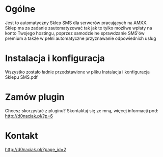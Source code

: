 # Ogólne
Jest to automatyczny Sklep SMS dla serwerów pracujących na AMXX. Sklep ma za zadanie zautomatyzować tak jak to tylko możliwe wpłaty na konto Twojego hostingu, poprzez samodzielne sprawdzanie SMS'ów premium a także w pełni automatyczne przyznawanie odpowiednich usług

# Instalacja i konfiguracja
Wszystko zostało ładnie przedstawione w pliku Instalacja i konfiguracja Sklepu SMS.pdf

# Zamów plugin
Chcesz skorzystać z pluginu? Skontaktuj się ze mną, więcej informacji pod: 
http://d0naciak.pl/?p=6

# Kontakt
http://d0naciak.pl/?page_id=2
